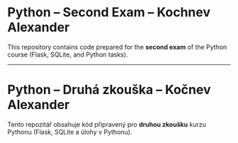 # Python – Second Exam – Kochnev Alexander

This repository contains code prepared for the **second exam** of the Python course (Flask, SQLite, and Python tasks).

---

# Python – Druhá zkouška – Kočnev Alexander

Tento repozitář obsahuje kód připravený pro **druhou zkoušku** kurzu Pythonu (Flask, SQLite a úlohy v Pythonu).
